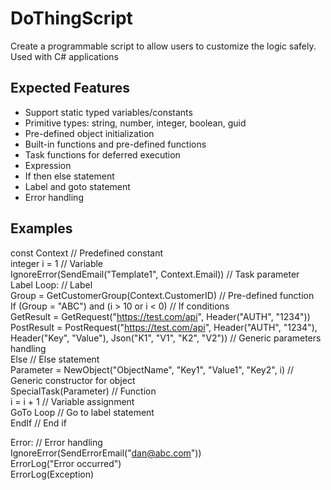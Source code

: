 # DoThingScript
Create a programmable script to allow users to customize the logic safely.\
Used with C# applications

## Expected Features
- Support static typed variables/constants
- Primitive types: string, number, integer, boolean, guid
- Pre-defined object initialization
- Built-in functions and pre-defined functions
- Task functions for deferred execution
- Expression
- If then else statement
- Label and goto statement
- Error handling

## Examples

const Context // Predefined constant\
integer i = 1 // Variable\
IgnoreError(SendEmail("Template1", Context.Email)) // Task parameter\
Label Loop: // Label\
Group = GetCustomerGroup(Context.CustomerID) // Pre-defined function\
If (Group = "ABC") and (i > 10 or i < 0) // If conditions\
GetResult = GetRequest("https://test.com/api", Header("AUTH", "1234"))\
PostResult = PostRequest("https://test.com/api", Header("AUTH", "1234"), Header("Key", "Value"), Json("K1", "V1", "K2", "V2")) // Generic parameters handling\
Else // Else statement\
Parameter = NewObject("ObjectName", "Key1", "Value1", "Key2", i) // Generic constructor for object\
SpecialTask(Parameter) // Function\
i = i + 1 // Variable assignment\
GoTo Loop // Go to label statement\
EndIf // End if

Error: // Error handling\
IgnoreError(SendErrorEmail("dan@abc.com"))\
ErrorLog("Error occurred")\
ErrorLog(Exception)
